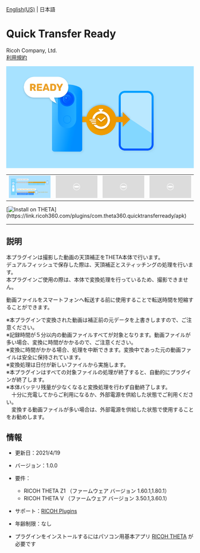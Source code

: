 [English(US)](README.md) | 日本語

# Quick Transfer Ready
Ricoh Company, Ltd.  
[利用規約](https://theta360.com/en/legal/terms_of_use_plugins/)

<div align="center">
 <img src="1.png">

 <table>
  <tr>
   <td><img src="2.png"></td>
   <td><img src="/resources/common/img/noimg.png"></td>
   <td><img src="/resources/common/img/noimg.png"></td>
   <td><img src="/resources/common/img/noimg.png"></td>
  </tr>
 </table>
</div>

[![Install on THETA](https://assets.ricoh360.com/image/upload/v1/front/theta/install-button.svg?)](https://link.ricoh360.com/plugins/com.theta360.quicktransferready/apk)

***

## 説明
本プラグインは撮影した動画の天頂補正をTHETA本体で行います。  
デュアルフィッシュで保存した際は、天頂補正とスティッチングの処理を行います。  
本プラグインご使用の際は、本体で変換処理を行っているため、撮影できません。  
  
動画ファイルをスマートフォンへ転送する前に使用することで転送時間を短縮することができます。  
  
※本プラグインで変換された動画は補正前の元データを上書きしますので、ご注意ください。  
※記録時間が５分以内の動画ファイルすべてが対象となります。動画ファイルが多い場合、変換に時間がかかるので、ご注意ください。  
※変換に時間がかかる場合、処理を中断できます。変換中であった元の動画ファイルは安全に保持されています。  
※変換処理は日付が新しいファイルから実施します。  
※本プラグインはすべての対象ファイルの処理が終了すると、自動的にプラグインが終了します。  
※本体バッテリ残量が少なくなると変換処理を行わず自動終了します。  
　十分に充電してからご利用になるか、外部電源を供給した状態でご利用ください。  
　変換する動画ファイルが多い場合は、外部電源を供給した状態で使用することをお勧めします。  

## 情報
  * 更新日：2021/4/19
  * バージョン：1.0.0
  * 要件：
    * RICOH THETA Z1 （ファームウェア バージョン 1.60.1,1.80.1）
    * RICOH THETA V （ファームウェア バージョン 3.50.1,3.60.1）
  * サポート：[RICOH Plugins](https://support.theta360.com/ja/)
  * 年齢制限：なし

* プラグインをインストールするにはパソコン用基本アプリ [RICOH THETA](https://theta360.com/ja/about/application/pc.html#app-detail-01) が必要です
